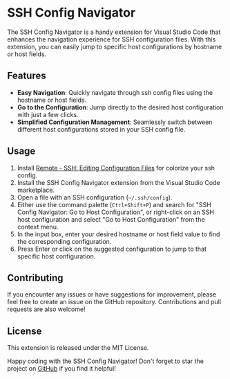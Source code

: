 # SSH Config Navigator
The SSH Config Navigator is a handy extension for Visual Studio Code that enhances the navigation experience for SSH configuration files. With this extension, you can easily jump to specific host configurations by hostname or host fields.

## Features

* **Easy Navigation**: Quickly navigate through ssh config files using the hostname or host fields.
* **Go to the Configuration**: Jump directly to the desired host configuration with just a few clicks.
* **Simplified Configuration Management**: Seamlessly switch between different host configurations stored in your SSH config file.

## Usage

1. Install [Remote - SSH: Editing Configuration Files](https://marketplace.visualstudio.com/items?itemName=ms-vscode-remote.remote-ssh-edit) for colorize your ssh config.
2. Install the SSH Config Navigator extension from the Visual Studio Code marketplace.
3. Open a file with an SSH configuration (`~/.ssh/config`).
4. Either use the command palette (`Ctrl+Shift+P`) and search for "SSH Config Navigator: Go to Host Configuration", or right-click on an SSH host configuration and select "Go to Host Configuration" from the context menu.
5. In the input box, enter your desired hostname or host field value to find the corresponding configuration.
6. Press Enter or click on the suggested configuration to jump to that specific host configuration.

## Contributing

If you encounter any issues or have suggestions for improvement, please feel free to create an issue on the GitHub repository. Contributions and pull requests are also welcome!

## License
This extension is released under the MIT License.

Happy coding with the SSH Config Navigator! Don't forget to star the project on [GitHub](https://github.com/fduch2k/vscode-ssh-config-navigatior) if you find it helpful!
